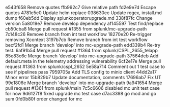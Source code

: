 e543f658 Remove quotes
ffb992c7 Give relative path
fd2e9e7d Escape quotes
4781e5e0 Update helm replace
038630ec Update regex, install.md dump
f60eb5dd Display splunkoperatorupgrade.md
338f87fc Change version
5a8019e7 Remove develop dependency
af145597 Test find/replace
cb50cba8 Merge pull request #1355 from splunk/mc-upgrade-path
7c148c26 Remove branch from int test workflow
18270e20 Re-trigger removing Xcontext
3197b7cb Remove branch from int test workflow
becf2fd1 Merge branch 'develop' into mc-upgrade-path
edd339b4 Re-try test.
6af91b54 Merge pull request #1364 from splunk/CSPL_2655_telapp
85e83c6c Merge branch 'develop' into mc-upgrade-path
37564deb Add default.meta in the telemetry addressing vulnerability
6cf2e17e Merge pull request #1363 from splunk/cspl_2652
5e58a714 Comment out 1 test case to see if pipelines pass
7959705a Add TLS config to minio client
44dd2a17 Minor error
15b829b7 Update documentation, comments
17696ab7 Fix UT
99e1806e Merge branch 'develop' into mc-upgrade-path
9a941654 Merge pull request #1361 from splunk/main
7c5c6606 disabled mc unit test case for now
9d6127f8 fixed upgrade mc test case
d7ac3398 go mod and go sum
0fd0b80f order changed for mc

